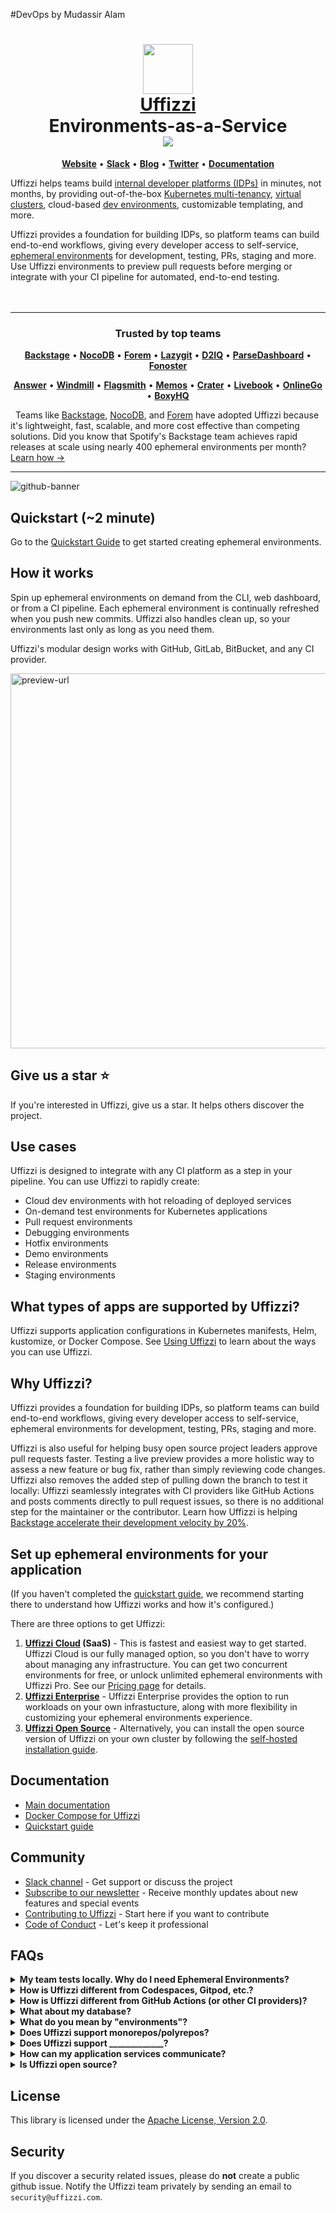 #DevOps by Mudassir Alam
<div align="center" style="border-bottom: none">
  <h1>
    <div>
        <a href="https://www.uffizzi.com">
            <img src="misc/uffizzi-icon.png" width="80" />
            <br>
            Uffizzi
        </a>
    </div>
    Environments-as-a-Service <br>
    <a href="https://opensource.org/licenses/Apache-2.0">
        <img src="https://img.shields.io/badge/License-Apache%202.0-blue.svg">
    </a>
  </h1>
    <p align="center">
        <a href="http://www.uffizzi.com"><b>Website</b></a> •
        <a href="https://join.slack.com/t/uffizzi/shared_invite/zt-ffr4o3x0-J~0yVT6qgFV~wmGm19Ux9A"><b>Slack</b></a> •
        <a href="https://uffizzi.com/blog"><b>Blog</b></a> •
        <a href="https://twitter.com/_Uffizzi"><b>Twitter</b></a> •
        <a href="https://docs.uffizzi.com/"><b>Documentation</b></a>
    </p>
</div align="center" style="border-bottom: none">

Uffizzi helps teams build [internal developer platforms (IDPs)](/core-concepts/internal-developer-platform) in minutes, not months, by providing out-of-the-box [Kubernetes multi-tenancy](https://www.uffizzi.com/kubernetes-multi-tenancy), [virtual clusters](/core-concepts/ephemeral-environments/virtual-clusters), cloud-based [dev environments](/core-concepts/ephemeral-environments/dev-clusters), customizable templating, and more.

Uffizzi provides a foundation for building IDPs, so platform teams can build end-to-end workflows, giving every developer access to self-service, [ephemeral environments](/core-concepts/ephemeral-environments) for development, testing, PRs, staging and more. Use Uffizzi environments to preview pull requests before merging or integrate with your CI pipeline for automated, end-to-end testing.  
&nbsp;  
&nbsp;  

<hr>

<h3 align="center" style="border-bottom: none">
 <div>
   Trusted by top teams
 </div>  
</h3>
   <p align="center">
    <a href="https://backstage.spotify.com"><b>Backstage</b></a> •
    <a href="https://www.nocodb.com"><b>NocoDB</b></a> •
    <a href="https://www.forem.com"><b>Forem</b></a> •
    <a href="https://github.com/jesseduffield/lazygit"><b>Lazygit</b></a> •
    <a href="https://d2iq.com"><b>D2IQ</b></a> •
    <a href="https://github.com/parse-community/parse-dashboard"><b>ParseDashboard</b></a> •
    <a href="https://fonoster.com/"><b>Fonoster</b></a>
   </p>

  <p align="center">
    <a href="https://answer.dev/"><b>Answer</b></a> •
    <a href="https://www.windmill.dev/"><b>Windmill</b></a> •
    <a href="https://flagsmith.com/"><b>Flagsmith</b></a> •
    <a href="https://usememos.com/"><b>Memos</b></a> •
    <a href="https://craterapp.com/"><b>Crater</b></a> •
    <a href="https://livebook.dev/"><b>Livebook</b></a> •
    <a href="https://online-go.com/"><b>OnlineGo</b></a> •
    <a href="https://boxyhq.com/"><b>BoxyHQ</b></a>
  </p>

&nbsp;
Teams like [Backstage](https://github.com/backstage/backstage/tree/master/.github/uffizzi), [NocoDB](https://github.com/nocodb/nocodb/tree/develop/.github/uffizzi), and [Forem](https://github.com/forem/forem/blob/main/.github/workflows/uffizzi-preview.yml) have adopted Uffizzi because it's lightweight, fast, scalable, and more cost effective than competing solutions. Did you know that Spotify's Backstage team achieves rapid releases at scale using nearly 400 ephemeral environments per month? [Learn how →](https://www.uffizzi.com/ephemeral-environments)

<hr>

![github-banner](https://user-images.githubusercontent.com/7218230/191119628-4d39c65d-465f-4011-9370-d53d7b54d8cc.png)


## Quickstart (~2 minute)

Go to the [Quickstart Guide](https://docs.uffizzi.com/quickstart) to get started creating ephemeral environments.

## How it works
Spin up ephemeral environments on demand from the CLI, web dashboard, or from a CI pipeline. Each ephemeral environment is continually refreshed when you push new commits. Uffizzi also handles clean up, so your environments last only as long as you need them.  

Uffizzi's modular design works with GitHub, GitLab, BitBucket, and any CI provider.

<img width="600" alt="preview-url" src="https://user-images.githubusercontent.com/7218230/194924634-391aff82-8adf-473b-800e-a20dcdab82dd.png">

## Give us a star ⭐️
If you're interested in Uffizzi, give us a star. It helps others discover the project.

## Use cases

Uffizzi is designed to integrate with any CI platform as a step in your pipeline. You can use Uffizzi to rapidly create:  

- Cloud dev environments with hot reloading of deployed services
- On-demand test environments for Kubernetes applications
- Pull request environments  
- Debugging environments  
- Hotfix environments  
- Demo environments  
- Release environments
- Staging environments  

## What types of apps are supported by Uffizzi?

Uffizzi supports application configurations in Kubernetes manifests, Helm, kustomize, or Docker Compose. See [Using Uffizzi](https://docs.uffizzi.com/usage) to learn about the ways you can use Uffizzi.

## Why Uffizzi?

Uffizzi provides a foundation for building IDPs, so platform teams can build end-to-end workflows, giving every developer access to self-service, ephemeral environments for development, testing, PRs, staging and more.

Uffizzi is also useful for helping busy open source project leaders approve pull requests faster. Testing a live preview provides a more holistic way to assess a new feature or bug fix, rather than simply reviewing code changes. Uffizzi also removes the added step of pulling down the branch to test it locally: Uffizzi seamlessly integrates with CI providers like GitHub Actions and posts comments directly to pull request issues, so there is no additional step for the maintainer or the contributor. Learn how Uffizzi is helping [Backstage accelerate their development velocity by 20%](https://www.uffizzi.com/ephemeral-environments).

## Set up ephemeral environments for your application

(If you haven't completed the [quickstart guide](https://docs.uffizzi.com/quickstart), we recommend starting there to understand how Uffizzi works and how it's configured.)  

There are three options to get Uffizzi:  

1. **[Uffizzi Cloud](https://docs.uffizzi.com/cloud) (SaaS)** - This is fastest and easiest way to get started. Uffizzi Cloud is our fully managed option, so you don't have to worry about managing any infrastructure. You can get two concurrent environments for free, or unlock unlimited ephemeral environments with Uffizzi Pro. See our [Pricing page](https://www.uffizzi.com/pricing) for details. 
2. **[Uffizzi Enterprise](https://docs.uffizzi.com/enterprise)** - Uffizzi Enterprise provides the option to run workloads on your own infrastucture, along with more flexibility in customizing your ephemeral environments experience.   
3. **[Uffizzi Open Source](https://docs.uffizzi.com/open-source)** - Alternatively, you can install the open source version of Uffizzi on your own cluster by following the [self-hosted installation guide](INSTALL.md).

## Documentation

- [Main documentation](https://docs.uffizzi.com)
- [Docker Compose for Uffizzi ](https://docs.uffizzi.com/compose)
- [Quickstart guide](https://docs.uffizzi.com/quickstart)

## Community

- [Slack channel](https://join.slack.com/t/uffizzi/shared_invite/zt-ffr4o3x0-J~0yVT6qgFV~wmGm19Ux9A) - Get support or discuss the project  
- [Subscribe to our newsletter](https://www.linkedin.com/build-relation/newsletter-follow?entityUrn=7011448505391042560) - Receive monthly updates about new features and special events  
- [Contributing to Uffizzi](CONTRIBUTING.md) - Start here if you want to contribute
- [Code of Conduct](CODE_OF_CONDUCT.md) - Let's keep it professional

## FAQs

<details><summary><b>My team tests locally. Why do I need Ephemeral Environments?</b></summary>
<ol>
  <li>Ephemeral Environments <a href="https://docs.uffizzi.com/core-concepts/production-like">more closely resemble production</a>. Uffizzi deploys images built from your CI pipeline—similar to the ones deployed to a production environment. Uffizzi Ephemeral Environments also include a full network stack, including a domain and TLS certificate.</li>
  <li>Ephemeral Environments provide many benefits including standardizing development configurations, avoiding the bottleneck of a single test/staging environment, acting as a quality gate to help keep dirty code out of your main branch. Teams can develop and test new features or bug fixes in clean, isolated environments.</li>
  <li>Public preview URLs allow every stakeholder on a team to review features and bug fixes. This helps shorten the feedback loop between developer and reviewer/tester, resulting in faster releases.</li>
</ol>
</details>

<details><summary><b>How is Uffizzi different from Codespaces, Gitpod, etc.?</b></summary>
<p>Codespaces, Gitpod, and similar tools focus soley on providing development environments hosted in the cloud. They let you code locally (or in a browser-emulated editor) and see your changes in a live deployed environments. They can also provide developers access to more powerful machines than typically available on a laptop or desktop.</p>

<p>Uffizzi is a more full-featured platform designed for building self-serve developer platforms and for standardizing end-to-end developer workflows through on-demand dev, test, CI, and staging environments. Similar to Codespaces and Gitpod, Uffizzi offers cloud-based dev environments, but unlike these tools, Uffizzi users have access to the underlying Kubernetes clusters, enabling more complex configurations and customization via kubectl and similar tools. Uffizzi also supports creating virtual clusters for ephemeral test environments, as well as, CI integrations for pull request previews.</p>

See <a href="https://docs.uffizzi.com">our documentation</a> for other common uses and guides.

</details>

<details><summary><b>How is Uffizzi different from GitHub Actions (or other CI providers)?</b></summary>
Uffizzi does not replace GitHub Actions or any other CI provider. Uffizzi can be added as a step in your existing CI pipeline, after your container images are built and pushed to a container registry. For example, when you open a pull request, a GitHub Actions workflow can trigger the creation of new virtual cluster on Uffizzi and deploy that branch onto it. See our <a href="https://docs.uffizzi.com/ci">CI Recipes</a> for configuration help.
</details>

<details><summary><b>What about my database?</b></summary>
<p>All services deployed to Uffizzi ephemeral environments are deployed as containers—this includes databases, caches, and other stateful services This means that even if you use a managed database service like Amazon RDS for production, you should use a database <i>image</i> in your configuration (See our <a href="https://docs.uffizzi.com/handbook/database-seeding">Ephemeral Environments Handbook</a> for strategies on managing stateful services on Uffizzi.</p>
</details>

<details><summary><b>What do you mean by "environments"?</b></summary>
See <a href="https://docs.uffizzi.com/core-concepts/ephemeral-environments">our documentaion</a> for what we mean.
</details>

<details><summary><b>Does Uffizzi support monorepos/polyrepos?</b></summary>
Yes. Whether created via you're creating ephemeral environments from the CLI, dashboard, or CI pipeline, Uffizzi can deploy applications from one source or many. If you're using Uffizzi virtual clusters, you should define the sources in your Helm Charts, kustomizations, or manifests. For Docker Compose users, Uffizzi just needs to know the fully qualified container registry URL for where to find these built images. See the <a href="https://docs.uffizzi.com/compose/reference">Uffizzi Compose reference</a> for details.
</details>

<details><summary><b>Does Uffizzi support _____________?</b></summary>
In general, if your application can be containerized, described with Kubernetes, Helm, kustomize, or Docker Compose, then it is likely compatible with Uffizzi. The one notable exception to this is that Uffizzi does not support Node-level access, such as Kubernetes DaemonSets.  
</details>

<details><summary><b>How can my application services communicate?</b></summary>
See <a href="https://docs.uffizzi.com/architecture/networking">Uffizzi Networking</a> for details.
</details>

<details><summary><b>Is Uffizzi open source?</b></summary>
Yes. If you have access to a Kubernetes cluster, you can install Uffizzi via Helm. Follow the <a href="INSTALL.md">self-hosted installation guide</a>.
</details>

## License

This library is licensed under the [Apache License, Version 2.0](LICENSE).

## Security

If you discover a security related issues, please do **not** create a public github issue. Notify the Uffizzi team privately by sending an email to `security@uffizzi.com`.
